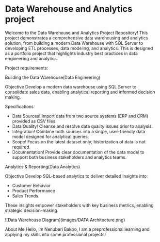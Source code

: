 # Data Warehouse and Analytics project
Welcome to the Data Warehouse and Analytics Project Repository!
This project demonstrates a comprehensive data warehousing  and analytics solution, from
building a modern Data Warehouse with SQL Server to developing ETL processes, data modeling, and analytics.
This is designed as a portfolio project that highlights industry best practices in data engineering and analytics. 

Project requirements:

Building the Data Warehouse(Data Engineering)

Objective
Develop a modern data warehouse using SQL Server to consolidate sales data, enabling analytical reporting and informed decision making. 

Specifications
- Data Sources! Import data from two source systems (ERP and CRM) provided as CSV files
- Data Quality! Cleanse and resolve data quality issues prior to analysis.
- Integration! Combine both sources into a single, user-friendly data model designed for analytical queries.
- Scope! Focus on the latest dataset only; historization of data is not required.
- Documentation! Provide clear documentation of the data model to support both business stakeholders and analytics teams.

Analytics & Reporting(Data Analytics)

Objective
Develop SQL-based analytics to deliver detailed insights into:
- Customer Behavior
- Product Performance
- Sales Trends

These insights empower stakeholders with key business metrics, enabling strategic decision-making. 

![Data Warehouse Diagram](images/DATA Architecture.png)

About Me
Hello, Im Nenubari Bakpo, I am a preprofessional learning and applying my skills into some professional projects!




